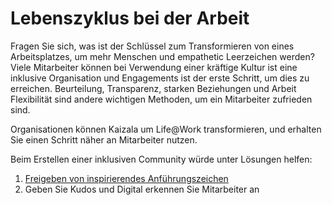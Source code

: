 # <a name="life-at-work"></a>Lebenszyklus bei der Arbeit
Fragen Sie sich, was ist der Schlüssel zum Transformieren von eines Arbeitsplatzes, um mehr Menschen und empathetic Leerzeichen werden? Viele Mitarbeiter können bei Verwendung einer kräftige Kultur ist eine inklusive Organisation und Engagements ist der erste Schritt, um dies zu erreichen. Beurteilung, Transparenz, starken Beziehungen und Arbeit Flexibilität sind andere wichtigen Methoden, um ein Mitarbeiter zufrieden sind. 

Organisationen können Kaizala um Life@Work transformieren, und erhalten Sie einen Schritt näher an Mitarbeiter nutzen.  

Beim Erstellen einer inklusiven Community würde unter Lösungen helfen:

1. [Freigeben von inspirierendes Anführungszeichen](InspirationalQuotes@Workplace/InspirationalQuotes@Workplace.md)
2. Geben Sie Kudos und Digital erkennen Sie Mitarbeiter an
